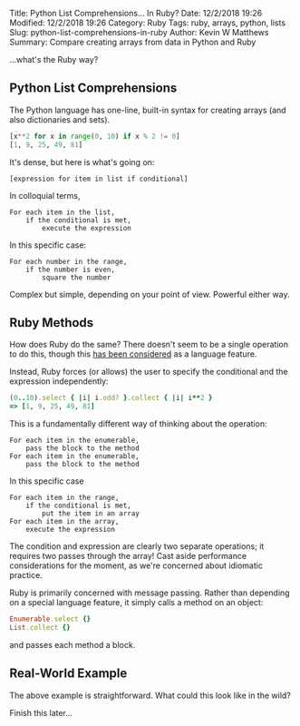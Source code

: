 Title: Python List Comprehensions... In Ruby?
Date: 12/2/2018 19:26
Modified: 12/2/2018 19:26
Category: Ruby
Tags: ruby, arrays, python, lists
Slug: python-list-comprehensions-in-ruby
Author: Kevin W Matthews
Summary: Compare creating arrays from data in Python and Ruby

...what's the Ruby way?


## Python List Comprehensions

The Python language has one-line, built-in syntax for creating arrays
(and also dictionaries and sets).

```python
[x**2 for x in range(0, 10) if x % 2 != 0]
[1, 9, 25, 49, 81]
```

It's dense, but here is what's going on:

```
[expression for item in list if conditional]
```

In colloquial terms,

```
For each item in the list,
    if the conditional is met,
        execute the expression
```

In this specific case:

```
For each number in the range,
    if the number is even,
        square the number
```

Complex but simple, depending on your point of view. Powerful either way.


## Ruby Methods

How does Ruby do the same? There doesn't seem to be a single operation
to do this, though this
[has been considered](https://bugs.ruby-lang.org/issues/5663)
as a language feature.

Instead, Ruby forces (or allows) the user to specify the conditional and
the expression independently:

```ruby
(0..10).select { |i| i.odd? }.collect { |i| i**2 }
=> [1, 9, 25, 49, 81]
```

This is a fundamentally different way of thinking about the operation:
```
For each item in the enumerable,
    pass the block to the method
For each item in the enumerable,
    pass the block to the method
```

In this specific case
```
For each item in the range,
    if the conditional is met,
        put the item in an array
For each item in the array,
    execute the expression
```

The condition and expression are clearly two separate operations;
it requires two passes through the array! Cast aside performance
considerations for the moment, as we're concerned about idiomatic practice.

Ruby is primarily concerned with message passing. Rather than depending on a
special language feature, it simply calls a method on an object:

```ruby
Enumerable.select {}
List.collect {}
```

and passes each method a block.


## Real-World Example

The above example is straightforward. What could this look like in the wild?

Finish this later...
